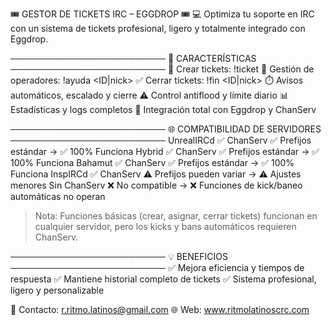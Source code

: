 
  🎟️ GESTOR DE TICKETS IRC – EGGDROP 🎟️ 
💻 Optimiza tu soporte en IRC con un sistema de tickets
profesional, ligero y totalmente integrado con Eggdrop.

─────────────────────────
🚀 CARACTERÍSTICAS
─────────────────────────
📝 Crear tickets:        !ticket <mensaje>
👥 Gestión de operadores: !ayuda <ID|nick>
✅ Cerrar tickets:       !fin <ID|nick>
⏱️ Avisos automáticos, escalado y cierre
⚠️ Control antiflood y límite diario
📊 Estadísticas y logs completos
🔧 Integración total con Eggdrop y ChanServ

─────────────────────────
🌐 COMPATIBILIDAD DE SERVIDORES
─────────────────────────
UnrealIRCd      ✅ ChanServ ✅ Prefijos estándar → ✅ 100% Funciona
Hybrid          ✅ ChanServ ✅ Prefijos estándar → ✅ 100% Funciona
Bahamut         ✅ ChanServ ✅ Prefijos estándar → ✅ 100% Funciona
InspIRCd        ✅ ChanServ ⚠️ Prefijos pueden variar → ⚠️ Ajustes menores
Sin ChanServ    ❌ No compatible → ❌ Funciones de kick/baneo automáticas no operan

> Nota: Funciones básicas (crear, asignar, cerrar tickets) funcionan en cualquier servidor,
pero los kicks y bans automáticos requieren ChanServ.

─────────────────────────
💡 BENEFICIOS
─────────────────────────
✅ Mejora eficiencia y tiempos de respuesta
✅ Mantiene historial completo de tickets
✅ Sistema profesional, ligero y personalizable

📧 Contacto: r.ritmo.latinos@gmail.com
🌐 Web: www.ritmolatinoscrc.com
